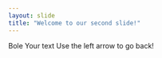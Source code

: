 ```yaml
---
layout: slide
title: "Welcome to our second slide!"
---
```

Bole Your text
Use the left arrow to go back!
